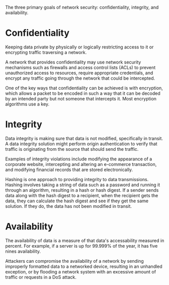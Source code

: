 The three primary goals of network security: confidentiality, integrity, and availability.

# Confidentiality
Keeping data private by physically or logically restricting access to it or encrypting traffic traversing a network.

A network that provides confidentiality may use network security mechanisms such as firewalls and access control lists (ACLs) to prevent unauthorized access to resources, require appropriate credentials, and encrypt any traffic going through the network that could be intercepted.

One of the key ways that confidentiality can be achieved is with encryption, which allows a packet to be encoded in such a way that it can be decoded by an intended party but not someone that intercepts it. Most encryption algorithms use a key.

# Integrity
Data integrity is making sure that data is not modified, specifically in transit. A data integrity solution might perform origin authentication to verify that traffic is originating from the source that should send the traffic.

Examples of integrity violations include modifying the appearance of a corporate website, intercepting and altering an e-commerce transaction, and modifying financial records that are stored electronically.

Hashing is one approach to providing integrity to data transmissions. Hashing involves taking a string of data such as a password and running it through an algorithm, resulting in a hash or hash digest. If a sender sends data along with the hash digest to a recipient, when the recipient gets the data, they can calculate the hash digest and see if they get the same solution. If they do, the data has not been modified in transit.

# Availability
The availability of data is a measure of that data's accessability measured in percent. For example, if a server is up for 99.999% of the year, it has five nines availability.

Attackers can compromise the availability of a network by sending improperly formatted data to a networked device, resulting in an unhandled exception, or by flooding a network system with an excessive amount of traffic or requests in a DoS attack.